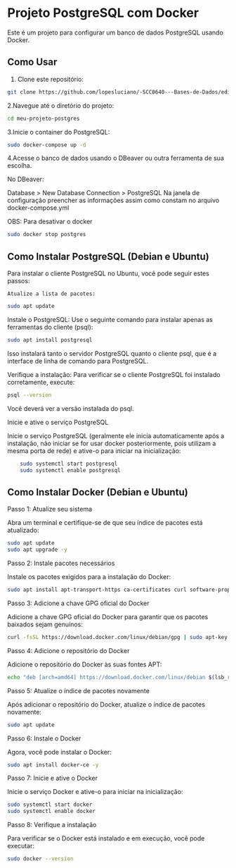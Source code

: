 # Projeto PostgreSQL com Docker

Este é um projeto para configurar um banco de dados PostgreSQL usando Docker.

## Como Usar

1. Clone este repositório:

 ```bash
 git clone https://github.com/lopesluciano/-SCC0640---Bases-de-Dados/edit/master/README.md
```


2.Navegue até o diretório do projeto:

```bash
cd meu-projeto-postgres
```


3.Inicie o container do PostgreSQL:

```bash
sudo docker-compose up -d
```

4.Acesse o banco de dados usando o DBeaver ou outra ferramenta de sua escolha.
 
 No DBeaver:
 
 Database > New Database Connection > PostgreSQL 
 Na janela de configuração preencher as informações assim como constam no arquivo docker-compose.yml

OBS: Para desativar o docker 

```bash
sudo docker stop postgres
```

## Como Instalar PostgreSQL (Debian e Ubuntu)

Para instalar o cliente PostgreSQL no Ubuntu, você pode seguir estes passos:

    Atualize a lista de pacotes:

```bash
sudo apt update
```

Instale o PostgreSQL: Use o seguinte comando para instalar apenas as ferramentas do cliente (psql):

```bash
sudo apt install postgresql
```

Isso instalará tanto o servidor PostgreSQL quanto o cliente psql, que é a interface de linha de comando para PostgreSQL.

Verifique a instalação: Para verificar se o cliente PostgreSQL foi instalado corretamente, execute:

```bash
psql --version
```

Você deverá ver a versão instalada do psql.

Inicie e ative o serviço PostgreSQL

Inicie o serviço PostgreSQL (geralmente ele inicia automaticamente após a instalação, não iniciar se for usar docker posteriormente, pois utilizam a mesma porta de rede) e ative-o para iniciar na inicialização:

```bash
    sudo systemctl start postgresql
    sudo systemctl enable postgresql
```

## Como Instalar Docker (Debian e Ubuntu)
Passo 1: Atualize seu sistema

Abra um terminal e certifique-se de que seu índice de pacotes está atualizado:

```bash
sudo apt update
sudo apt upgrade -y
```

Passo 2: Instale pacotes necessários

Instale os pacotes exigidos para a instalação do Docker:

```bash
sudo apt install apt-transport-https ca-certificates curl software-properties-common -y
```

Passo 3: Adicione a chave GPG oficial do Docker

Adicione a chave GPG oficial do Docker para garantir que os pacotes baixados sejam genuínos:

```bash
curl -fsSL https://download.docker.com/linux/debian/gpg | sudo apt-key add -
```

Passo 4: Adicione o repositório do Docker

Adicione o repositório do Docker às suas fontes APT:

```bash
echo "deb [arch=amd64] https://download.docker.com/linux/debian $(lsb_release -cs) stable" | sudo tee /etc/apt/sources.list.d/docker.list
```
Passo 5: Atualize o índice de pacotes novamente

Após adicionar o repositório do Docker, atualize o índice de pacotes novamente:

```bash
sudo apt update
```

Passo 6: Instale o Docker

Agora, você pode instalar o Docker:

```bash
sudo apt install docker-ce -y
```

Passo 7: Inicie e ative o Docker

Inicie o serviço Docker e ative-o para iniciar na inicialização:

```bash
sudo systemctl start docker
sudo systemctl enable docker
```

Passo 8: Verifique a instalação

Para verificar se o Docker está instalado e em execução, você pode executar:

```bash
sudo docker --version
```
